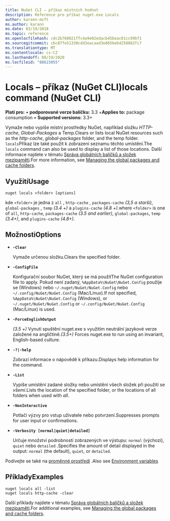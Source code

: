 ```yaml
---
title: NuGet CLI – příkaz místních hodnot
description: Reference pro příkaz nuget.exe Locals
author: karann-msft
ms.author: karann
ms.date: 03/19/2018
ms.topic: reference
ms.openlocfilehash: cdc2b760021ffc4a9e02edacb45beac01cc99bf1
ms.sourcegitcommit: cbc87fe51330cdd3eacaad3e8656eb4258882fc7
ms.translationtype: MT
ms.contentlocale: cs-CZ
ms.lasthandoff: 08/19/2020
ms.locfileid: "88623055"
---
```

# <a name="locals-command-nuget-cli"></a><span data-ttu-id="ba4ac-103">Locals – příkaz (NuGet CLI)</span><span class="sxs-lookup"><span data-stu-id="ba4ac-103">locals command (NuGet CLI)</span></span>

<span data-ttu-id="ba4ac-104">**Platí pro:** &bullet; **podporované verze balíčku:** 3.3 +</span><span class="sxs-lookup"><span data-stu-id="ba4ac-104">**Applies to:** package consumption &bullet; **Supported versions:** 3.3+</span></span>

<span data-ttu-id="ba4ac-105">Vymaže nebo vypíše místní prostředky NuGet, například složku *HTTP-cache*, *Global-Packages* a Temp.</span><span class="sxs-lookup"><span data-stu-id="ba4ac-105">Clears or lists local NuGet resources such as the *http-cache*, *global-packages* folder, and the temp folder.</span></span> <span data-ttu-id="ba4ac-106">`locals`Příkaz lze také použít k zobrazení seznamu těchto umístění.</span><span class="sxs-lookup"><span data-stu-id="ba4ac-106">The `locals` command can also be used to display a list of those locations.</span></span> <span data-ttu-id="ba4ac-107">Další informace najdete v tématu [Správa globálních balíčků a složek mezipaměti](../../consume-packages/managing-the-global-packages-and-cache-folders.md).</span><span class="sxs-lookup"><span data-stu-id="ba4ac-107">For more information, see [Managing the global packages and cache folders](../../consume-packages/managing-the-global-packages-and-cache-folders.md).</span></span>

## <a name="usage"></a><span data-ttu-id="ba4ac-108">Využití</span><span class="sxs-lookup"><span data-stu-id="ba4ac-108">Usage</span></span>

```cli
nuget locals <folder> [options]
```

<span data-ttu-id="ba4ac-109">kde `<folder>` je jedna z `all` , `http-cache` , `packages-cache` *(3,5 a starší)*, `global-packages` , `temp` *(3.4 +)* a `plugins-cache` *(4.8 +)*.</span><span class="sxs-lookup"><span data-stu-id="ba4ac-109">where `<folder>` is one of `all`, `http-cache`, `packages-cache` *(3.5 and earlier)*, `global-packages`, `temp` *(3.4+)*, and `plugins-cache` *(4.8+)*.</span></span>

## <a name="options"></a><span data-ttu-id="ba4ac-110">Možnosti</span><span class="sxs-lookup"><span data-stu-id="ba4ac-110">Options</span></span>

- **`-Clear`**

  <span data-ttu-id="ba4ac-111">Vymaže určenou složku.</span><span class="sxs-lookup"><span data-stu-id="ba4ac-111">Clears the specified folder.</span></span>

- **`-ConfigFile`**

  <span data-ttu-id="ba4ac-112">Konfigurační soubor NuGet, který se má použít</span><span class="sxs-lookup"><span data-stu-id="ba4ac-112">The NuGet configuration file to apply.</span></span> <span data-ttu-id="ba4ac-113">Pokud není zadaný, `%AppData%\NuGet\NuGet.Config` použije se (Windows) nebo `~/.nuget/NuGet/NuGet.Config` nebo `~/.config/NuGet/NuGet.Config` (Mac/Linux).</span><span class="sxs-lookup"><span data-stu-id="ba4ac-113">If not specified, `%AppData%\NuGet\NuGet.Config` (Windows), or `~/.nuget/NuGet/NuGet.Config` or `~/.config/NuGet/NuGet.Config` (Mac/Linux) is used.</span></span>

- **`-ForceEnglishOutput`**

  <span data-ttu-id="ba4ac-114">*(3.5 +)* Vynutí spuštění nuget.exe s využitím neutrální jazykové verze založené na angličtině.</span><span class="sxs-lookup"><span data-stu-id="ba4ac-114">*(3.5+)* Forces nuget.exe to run using an invariant, English-based culture.</span></span>

- **`-?|-help`**

  <span data-ttu-id="ba4ac-115">Zobrazí informace o nápovědě k příkazu.</span><span class="sxs-lookup"><span data-stu-id="ba4ac-115">Displays help information for the command.</span></span>

- **`-List`**

  <span data-ttu-id="ba4ac-116">Vypíše umístění zadané složky nebo umístění všech složek při použití se *všemi*.</span><span class="sxs-lookup"><span data-stu-id="ba4ac-116">Lists the location of the specified folder, or the locations of all folders when used with *all*.</span></span>

- **`-NonInteractive`**

  <span data-ttu-id="ba4ac-117">Potlačí výzvy pro vstup uživatele nebo potvrzení.</span><span class="sxs-lookup"><span data-stu-id="ba4ac-117">Suppresses prompts for user input or confirmations.</span></span>

- **`-Verbosity [normal|quiet|detailed]`**

  <span data-ttu-id="ba4ac-118">Určuje množství podrobností zobrazených ve výstupu: `normal` (výchozí), `quiet` nebo `detailed` .</span><span class="sxs-lookup"><span data-stu-id="ba4ac-118">Specifies the amount of detail displayed in the output: `normal` (the default), `quiet`, or `detailed`.</span></span>

<span data-ttu-id="ba4ac-119">Podívejte se také na [proměnné prostředí](cli-ref-environment-variables.md) .</span><span class="sxs-lookup"><span data-stu-id="ba4ac-119">Also see [Environment variables](cli-ref-environment-variables.md)</span></span>

## <a name="examples"></a><span data-ttu-id="ba4ac-120">Příklady</span><span class="sxs-lookup"><span data-stu-id="ba4ac-120">Examples</span></span>

```cli
nuget locals all -list
nuget locals http-cache -clear
```

<span data-ttu-id="ba4ac-121">Další příklady najdete v tématu [Správa globálních balíčků a složek mezipaměti](../../consume-packages/managing-the-global-packages-and-cache-folders.md).</span><span class="sxs-lookup"><span data-stu-id="ba4ac-121">For additional examples, see [Managing the global packages and cache folders](../../consume-packages/managing-the-global-packages-and-cache-folders.md).</span></span>
